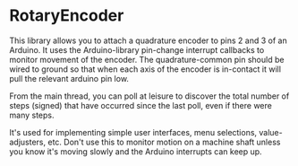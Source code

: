 # RotaryEncoder

This library allows you to attach a quadrature encoder to pins 2 and 3 of an Arduino.  It uses the Arduino-library
pin-change interrupt callbacks to monitor movement of the encoder.  The quadrature-common pin should be wired to 
ground so that when each axis of the encoder is in-contact it will pull the relevant arduino pin low.

From the main thread, you can poll at leisure to discover the total number of steps (signed) that have 
occurred since the last poll, even if there were many steps.

It's used for implementing simple user interfaces, menu selections, value-adjusters, etc.  Don't use this to monitor
motion on a machine shaft unless you know it's moving slowly and the Arduino interrupts can keep up.
